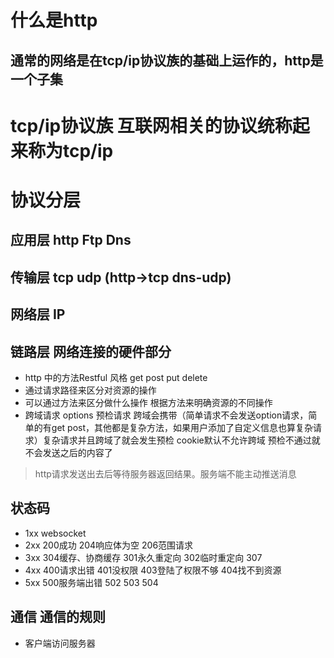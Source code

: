 # 什么是http
## 通常的网络是在tcp/ip协议族的基础上运作的，http是一个子集

# tcp/ip协议族 互联网相关的协议统称起来称为tcp/ip

# 协议分层
## 应用层 http Ftp Dns 
## 传输层 tcp udp  (http->tcp dns-udp)
## 网络层 IP
## 链路层 网络连接的硬件部分

- http 中的方法Restful 风格 get post put delete  
- 通过请求路径来区分对资源的操作
- 可以通过方法来区分做什么操作 根据方法来明确资源的不同操作
- 跨域请求 options 预检请求 跨域会携带（简单请求不会发送option请求，简单的有get post，其他都是复杂方法，如果用户添加了自定义信息也算复杂请求）复杂请求并且跨域了就会发生预检 cookie默认不允许跨域 预检不通过就不会发送之后的内容了 

> http请求发送出去后等待服务器返回结果。服务端不能主动推送消息

## 状态码
- 1xx websocket
- 2xx 200成功 204响应体为空 206范围请求
- 3xx 304缓存、协商缓存 301永久重定向 302临时重定向 307
- 4xx 400请求出错 401没权限 403登陆了权限不够 404找不到资源
- 5xx 500服务端出错 502 503 504

## 通信 通信的规则
- 客户端访问服务器


